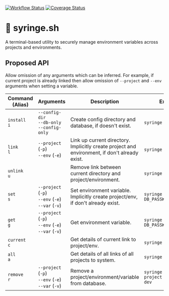 [![Workflow Status](https://github.com/nixpig/syringe.sh/actions/workflows/build.yml/badge.svg?branch=main)](https://github.com/nixpig/dunce/actions/workflows/validate.yml?query=branch%3Amain)
[![Coverage Status](https://coveralls.io/repos/github/nixpig/syringe.sh/badge.svg?branch=main)](https://coveralls.io/github/nixpig/dunce?branch=main)

# 💉 syringe.sh

A terminal-based utility to securely manage environment variables across projects and environments.

## Proposed API

Allow omission of any arguments which can be inferred. For example, if current project is already linked then allow omission of `--project` and `--env` arguments when setting a variable.

| Command (Alias)  | Arguments                                                | Description                                                                                   | Example                                    |
| ---------------- | -------------------------------------------------------- | --------------------------------------------------------------------------------------------- | ------------------------------------------ |
| `install`<br>`i` | `--config-dir` <br>`--db-only` <br>`--config-only`       | Create config directory and database, if doesn't exist.                                       | `syringe install`                          |
| `link`<br>`l`    | `--project` (`-p`) <br>`--env` (`-e`)                    | Link up current directory. Implicitly create project and environment, if don't already exist. | `syringe link`                             |
| `unlink`<br>`u`  |                                                          | Remove link between current directory and project/environment.                                | `syringe unlink`                           |
| `set`<br>`s`     | `--project` (`-p`) <br>`--env` (`-e`) <br>`--var` (`-v`) | Set environment variable. Implicitly create project/env, if don't already exist.              | `syringe set --var DB_PASSWORD=p4ssw0rd`   |
| `get`<br>`g`     | `--project` (`-p`) <br>`--env` (`-e`) <br>`--var` (`-v`) | Get environment variable.                                                                     | `syringe get --var DB_PASSWORD`            |
| `current`<br>`c` |                                                          | Get details of current link to project/env.                                                   | `syringe current`                          |
| `all`<br>`a`     |                                                          | Get details of all links of all projects to system.                                           | `syringe all`                              |
| `remove`<br>`r`  | `--project` (`-p`) <br>`--env` (`-e`) <br>`--var` (`-v`) | Remove a project/environment/variable from database.                                          | `syringe remove --project dunce --env dev` |
